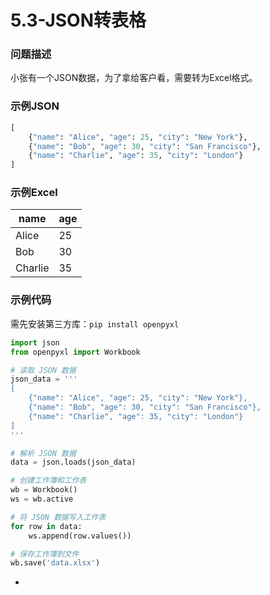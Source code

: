 # 5.3-JSON转表格

### 问题描述

小张有一个JSON数据，为了拿给客户看，需要转为Excel格式。

### 示例JSON

```python
[
	{"name": "Alice", "age": 25, "city": "New York"},
	{"name": "Bob", "age": 30, "city": "San Francisco"},
	{"name": "Charlie", "age": 35, "city": "London"}
]
```

### 示例Excel

| name | age |
| --- | --- |
| Alice | 25 |
| Bob | 30 |
| Charlie | 35 |

### 示例代码

需先安装第三方库：`pip install openpyxl`

```python
import json
from openpyxl import Workbook

# 读取 JSON 数据
json_data = '''
[
    {"name": "Alice", "age": 25, "city": "New York"},
    {"name": "Bob", "age": 30, "city": "San Francisco"},
    {"name": "Charlie", "age": 35, "city": "London"}
]
'''

# 解析 JSON 数据
data = json.loads(json_data)

# 创建工作簿和工作表
wb = Workbook()
ws = wb.active

# 将 JSON 数据写入工作表
for row in data:
    ws.append(row.values())

# 保存工作簿到文件
wb.save('data.xlsx')
```

-
